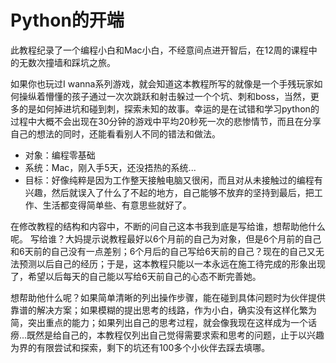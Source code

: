 Python的开端
=======

此教程纪录了一个编程小白和Mac小白，不经意间点进开智后，在12周的课程中的无数次撞墙和踩坑之旅。

如果你也玩过I wanna系列游戏，就会知道这本教程所写的就像是一个手残玩家如何操纵着懵懂的孩子通过一次次跳跃和射击躲过一个个坑、刺和boss，当然，更多的是如何掉进坑和碰到刺，探索未知的故事。幸运的是在试错和学习python的过程中大概不会出现在30分钟的游戏中平均20秒死一次的悲惨情节，而且在分享自己的想法的同时，还能看看别人不同的错法和做法。

* 对象：编程零基础
* 系统：Mac，刚入手5天，还没捂热的系统...
* 目标：好像纯粹是因为工作整天接触电脑又很闲，而且对从未接触过的编程有兴趣，然后就误入了什么了不起的地方，自己能够不放弃的坚持到最后，把工作、生活都变得简单些、有意思些就好了。



在修改教程的结构和内容中，不断的问自己这本书我到底是写给谁，想帮助他什么呢。
写给谁？大妈提示说教程最好以6个月前的自己为对象，但是6个月前的自己和6天前的自己没有一点差别；6个月后的自己写给6天前的自己？现在的自己又无法预测以后自己的经历；于是，这本教程只能以一本永远在施工待完成的形象出现了，希望以后每天的自己能以写给6天前自己的心态不断完善她。

想帮助他什么呢？如果简单清晰的列出操作步骤，能在碰到具体问题时为伙伴提供靠谱的解决方案；如果模糊的提出思考的线路，作为小白，确实没有这样化繁为简，突出重点的能力；如果列出自己的思考过程，就会像我现在这样成为一个话痨...既然是给自己的，本教程仅列出自己觉得需要求索和思考的问题，止于以兴趣为界的有限尝试和探索，剩下的坑还有100多个小伙伴去踩去填哪。

